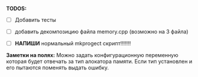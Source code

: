 **TODOS:**
- [ ] Добавить тесты
- [ ] добавить декомпозицию файла memory.cpp (возможно на 3 файла)
  
- [ ] **НАПИШИ** нормальный mkprogect скрипт!!!!!!! 

**Заметки на полях:**
Можно задать конфигурационную переменную которая будет отвечать за тип алокатора памяти.
Если тип установлен и его пытаются поменять выдать ошибку.